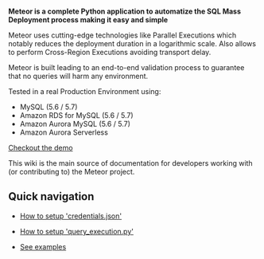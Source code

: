 ![]()

**Meteor is a complete Python application to automatize the SQL Mass Deployment process making it easy and simple**

Meteor uses cutting-edge technologies like Parallel Executions which notably reduces the deployment duration in a logarithmic scale. Also allows to perform Cross-Region Executions avoiding transport delay.

Meteor is built leading to an end-to-end validation process to guarantee that no queries will harm any environment.

Tested in a real Production Environment using:

- MySQL (5.6 / 5.7)
- Amazon RDS for MySQL (5.6 / 5.7)
- Amazon Aurora MySQL (5.6 / 5.7)
- Amazon Aurora Serverless

[Checkout the demo](https://meteor.poliuscorp.com)

This wiki is the main source of documentation for developers working with (or contributing to) the Meteor project.

## Quick navigation

- [How to setup 'credentials.json']()

- [How to setup 'query_execution.py']()

- [See examples]()